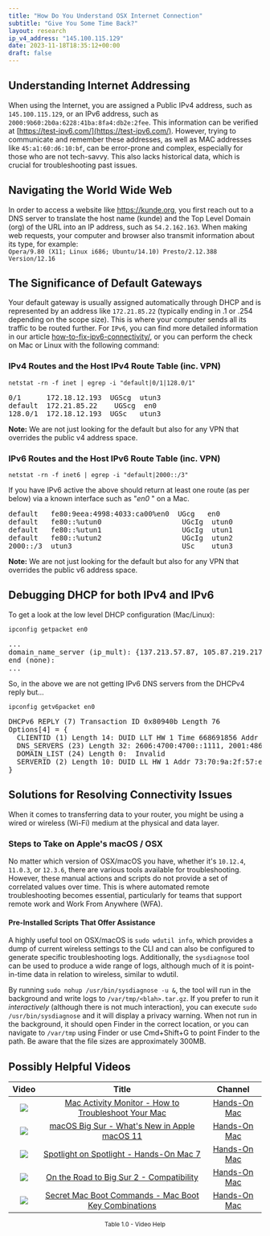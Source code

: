 ```yaml
---
title: "How Do You Understand OSX Internet Connection"
subtitle: "Give You Some Time Back?"
layout: research
ip_v4_address: "145.100.115.129"
date: 2023-11-18T18:35:12+00:00
draft: false
---
```


## Understanding Internet Addressing

When using the Internet, you are assigned a Public IPv4 address, such as ```145.100.115.129```, or an IPv6 address, such as ```2000:9b60:2b0a:6228:41ba:8fa4:db2e:2fee```. This information can be verified at [https://test-ipv6.com/](https://test-ipv6.com/). However, trying to communicate and remember these addresses, as well as MAC addresses like ```45:a1:60:d6:10:bf```, can be error-prone and complex, especially for those who are not tech-savvy. This also lacks historical data, which is crucial for troubleshooting past issues.
## Navigating the World Wide Web

In order to access a website like https://kunde.org, you first reach out to a DNS server to translate the host name (kunde) and the Top Level Domain (org) of the URL into an IP address, such as ```54.2.162.163```. When making web requests, your computer and browser also transmit information about its type, for example: <br>```Opera/9.80 (X11; Linux i686; Ubuntu/14.10) Presto/2.12.388 Version/12.16```
## The Significance of Default Gateways

Your default gateway is usually assigned automatically through DHCP and is represented by an address like ```172.21.85.22``` (typically ending in .1 or .254 depending on the scope size). This is where your computer sends all its traffic to be routed further. For ```IPv6```, you can find more detailed information in our article [how-to-fix-ipv6-connectivity/](/blog/how-to-fix-ipv6-connectivity/), or you can perform the check on Mac or Linux with the following command:
<br>
### IPv4 Routes and the Host IPv4 Route Table (inc. VPN)
```netstat -rn -f inet | egrep -i "default|0/1|128.0/1"```

<pre>
0/1      172.18.12.193  UGScg  utun3
default  172.21.85.22    UGScg  en0
128.0/1  172.18.12.193  UGSc   utun3</pre>

**Note:** We are not just looking for the default but also for any VPN that overrides the public v4 address space.

### IPv6 Routes and the Host IPv6 Route Table (inc. VPN)
```netstat -rn -f inet6 | egrep -i "default|2000::/3"```

If you have IPv6 active the above should return at least one route (as per below) via a known interface such as "_en0_ " on a Mac. 

<pre>
default   fe80:9eea:4998:4033:ca00%en0  UGcg   en0
default   fe80::%utun0                   UGcIg  utun0
default   fe80::%utun1                   UGcIg  utun1
default   fe80::%utun2                   UGcIg  utun2
2000::/3  utun3                          USc    utun3</pre>

**Note:** We are not just looking for the default but also for any VPN that overrides the public v6 address space.
<br>

## Debugging DHCP for both IPv4 and IPv6

To get a look at the low level DHCP configuration (Mac/Linux): 

```ipconfig getpacket en0```

<pre>
...
domain_name_server (ip_mult): {137.213.57.87, 105.87.219.217}
end (none):
...</pre>

So, in the above we are not getting IPv6 DNS servers from the DHCPv4 reply but...

```ipconfig getv6packet en0```

<pre>
DHCPv6 REPLY (7) Transaction ID 0x80940b Length 76
Options[4] = {
  CLIENTID (1) Length 14: DUID LLT HW 1 Time 668691856 Addr 45:a1:60:d6:10:bf
  DNS_SERVERS (23) Length 32: 2606:4700:4700::1111, 2001:4860:4860::8844
  DOMAIN_LIST (24) Length 0:  Invalid
  SERVERID (2) Length 10: DUID LL HW 1 Addr 73:70:9a:2f:57:e4
}</pre>




## Solutions for Resolving Connectivity Issues
When it comes to transferring data to your router, you might be using a wired or wireless (Wi-Fi) medium at the physical and data layer.
### Steps to Take on Apple's macOS / OSX
No matter which version of OSX/macOS you have, whether it's ```10.12.4```, ```11.0.3```, or ```12.3.6```, there are various tools available for troubleshooting. However, these manual actions and scripts do not provide a set of correlated values over time. This is where automated remote troubleshooting becomes essential, particularly for teams that support remote work and Work From Anywhere (WFA).
#### Pre-Installed Scripts That Offer Assistance
A highly useful tool on OSX/macOS is ```sudo wdutil info```, which provides a dump of current wireless settings to the CLI and can also be configured to generate specific troubleshooting logs. Additionally, the ```sysdiagnose``` tool can be used to produce a wide range of logs, although much of it is point-in-time data in relation to wireless, similar to wdutil.

By running ```sudo nohup /usr/bin/sysdiagnose -u &```, the tool will run in the background and write logs to ```/var/tmp/<blah>.tar.gz```. If you prefer to run it *interactively* (although there is not much interaction), you can execute ```sudo /usr/bin/sysdiagnose``` and it will display a privacy warning. When not run in the background, it should open Finder in the correct location, or you can navigate to ```/var/tmp``` using Finder or use Cmd+Shift+G to point Finder to the path. Be aware that the file sizes are approximately 300MB.
## Possibly Helpful Videos

<link href="/plugins/lity/css/lity.min.css" rel="stylesheet">
<script src="/plugins/lity/js/lity.min.js"></script>
<div class="table1-start"></div>

|Video | Title | Channel |
| :---: | :---: | :---: |
|<a href="https://www.youtube.com/watch?v=TWzWd_DiaJ0" data-lity><img src="https://i.ytimg.com/vi/TWzWd_DiaJ0/default.jpg" class="img-fluid"></a>|<a href="https://www.youtube.com/watch?v=TWzWd_DiaJ0" data-lity>Mac Activity Monitor - How to Troubleshoot Your Mac</a>|<a target="_blank" href="https://www.youtube.com/channel/UCg43DP8MdHVcl4rFK_delBg" >Hands-On Mac</a>|
|<a href="https://www.youtube.com/watch?v=JMKi6o9kaZI" data-lity><img src="https://i.ytimg.com/vi/JMKi6o9kaZI/default.jpg" class="img-fluid"></a>|<a href="https://www.youtube.com/watch?v=JMKi6o9kaZI" data-lity>macOS Big Sur - What&#39;s New in Apple macOS 11</a>|<a target="_blank" href="https://www.youtube.com/channel/UCg43DP8MdHVcl4rFK_delBg" >Hands-On Mac</a>|
|<a href="https://www.youtube.com/watch?v=RslZ4W1EPqk" data-lity><img src="https://i.ytimg.com/vi/RslZ4W1EPqk/default.jpg" class="img-fluid"></a>|<a href="https://www.youtube.com/watch?v=RslZ4W1EPqk" data-lity>Spotlight on Spotlight - Hands-On Mac 7</a>|<a target="_blank" href="https://www.youtube.com/channel/UCg43DP8MdHVcl4rFK_delBg" >Hands-On Mac</a>|
|<a href="https://www.youtube.com/watch?v=HEbK-Tignuc" data-lity><img src="https://i.ytimg.com/vi/HEbK-Tignuc/default.jpg" class="img-fluid"></a>|<a href="https://www.youtube.com/watch?v=HEbK-Tignuc" data-lity>On the Road to Big Sur 2 - Compatibility</a>|<a target="_blank" href="https://www.youtube.com/channel/UCg43DP8MdHVcl4rFK_delBg" >Hands-On Mac</a>|
|<a href="https://www.youtube.com/watch?v=VwNYWAxHCgM" data-lity><img src="https://i.ytimg.com/vi/VwNYWAxHCgM/default.jpg" class="img-fluid"></a>|<a href="https://www.youtube.com/watch?v=VwNYWAxHCgM" data-lity>Secret Mac Boot Commands - Mac Boot Key Combinations</a>|<a target="_blank" href="https://www.youtube.com/channel/UCg43DP8MdHVcl4rFK_delBg" >Hands-On Mac</a>|

<center><small>Table 1.0 - Video Help</small></center>
 <br>
<div class="table1-end"></div>
<script type="text/javascript">
(function() {
    $('div.table1-start').nextUntil('div.table1-end', 'table').addClass('table thead-dark table-striped table-responsive rounded').attr('id', 't1');
    $('#t1').find('thead').addClass('thead-dark');
})();
</script>
